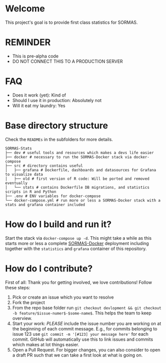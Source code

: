 # Welcome
This project's goal is to provide first class statistics for SORMAS.

# REMINDER
* This is pre-alpha code
* DO NOT CONNECT THIS TO A PRODUCTION SERVER

# FAQ
* Does it work (yet): Kind of
* Should I use it in production: Absolutely not
* Will it eat my laundry: Yes


# Base directory structure
Check the `READMEs` in the subfolders for more details.

```
SORMAS-Stats
├── dev # useful tools and resources which makes a devs life easier
├── docker # necessary to run the SORMAS-Docker stack via docker-compose
├── src # directory contains useful 
│   ├── grafana # Dockerfile, dashboards and datasources for Grafana to visualize data
│   ├── old # first version of R code: Will be ported and removed eventually
│   └── stats # contains Dockerfile DB migrations, and statistics scripts in R and Python
├── .env # ENV variables for docker-compose
└── docker-compose.yml # run more or less a SORMAS-Docker stack with a stats and grafana container included
```

# How do I build and run it?
Start the stack via `docker-compose up -d`. This might take a while as this starts more or less a complete [SORMAS-Docker]() deployment including together with the `statistics` and `grafana` container of this repository.

# How do I contribute?
First of all: Thank you for getting involved, we love contributions! Follow these steps:
1. Pick or create an issue which you want to resolve
1. Fork the project
1. From the repo base folder run `git checkout devlopment && git checkout -b feature/$issue-numer$-$some-name$`. This helps the team to keep overview.
1. Start your work: *PLEASE* include the issue number you are working on at the beginning of each commit message. E.g., for commits belonging to issue 123 use `git commit -m '[#123] your message here'` for each commit. GitHub will automatically use this to link issues and commits which makes at lot things easier.
1. Open a Pull Request. For bigger changes, you can also consider to open a draft PR such that we can take a first look at what is going on.